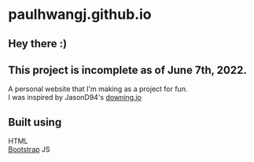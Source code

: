 # paulhwangj.github.io
## Hey there :)
## This project is incomplete as of June 7th, 2022.
A personal website that I'm making as a project for fun.  
I was inspired by JasonD94's [downing.io](https://downing.io/)  
  
## Built using
HTML  
[Bootstrap](https://getbootstrap.com/)
JS  